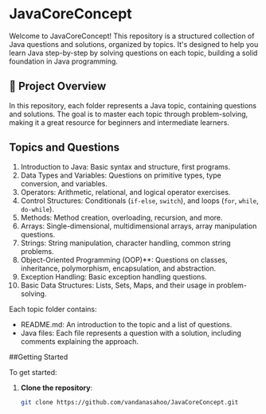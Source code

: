 # JavaCoreConcept
Welcome to JavaCoreConcept! This repository is a structured collection of Java questions and solutions, organized by topics. It's designed to help you learn Java step-by-step by solving questions on each topic, building a solid foundation in Java programming.

## 📝 Project Overview
In this repository, each folder represents a Java topic, containing questions and solutions. The goal is to master each topic through problem-solving, making it a great resource for beginners and intermediate learners.


 ## Topics and Questions

1. Introduction to Java: Basic syntax and structure, first programs.
2. Data Types and Variables: Questions on primitive types, type conversion, and variables.
3. Operators: Arithmetic, relational, and logical operator exercises.
4. Control Structures: Conditionals (`if-else`, `switch`), and loops (`for`, `while`, `do-while`).
5. Methods: Method creation, overloading, recursion, and more.
6. Arrays: Single-dimensional, multidimensional arrays, array manipulation questions.
7. Strings: String manipulation, character handling, common string problems.
8. Object-Oriented Programming (OOP)**: Questions on classes, inheritance, polymorphism, encapsulation, and abstraction.
9. Exception Handling: Basic exception handling questions.
10. Basic Data Structures: Lists, Sets, Maps, and their usage in problem-solving.

Each topic folder contains:
- README.md: An introduction to the topic and a list of questions.
- Java files: Each file represents a question with a solution, including comments explaining the approach.

##Getting Started

To get started:

1. **Clone the repository**:
   ```bash
   git clone https://github.com/vandanasahoo/JavaCoreConcept.git
